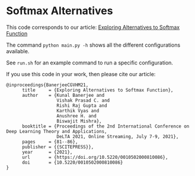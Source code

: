 # Softmax Alternatives
This code corresponds to our article:
[Exploring Alternatives to Softmax Function](https://arxiv.org/abs/2011.11538)


The command `python main.py -h` shows all the different configurations available.

See `run.sh` for an example command to run a specific configuration.

If you use this code in your work, then please cite our article:

```
@inproceedings{BanerjeeCGVHM21,
      title     = {Exploring Alternatives to Softmax Function},      
      author    = {Kunal Banerjee and
                   Vishak Prasad C. and
                   Rishi Raj Gupta and
                   Karthik Vyas and
                   Anushree H. and
                   Biswajit Mishra},     
      booktitle = {Proceedings of the 2nd International Conference on Deep Learning Theory and Applications,
                   DeLTA 2021, Online Streaming, July 7-9, 2021}, 
      pages     = {81--86},
      publisher = {{SCITEPRESS}},
      year      = {2021},
      url       = {https://doi.org/10.5220/0010502000810086},
      doi       = {10.5220/0010502000810086}
}
```
